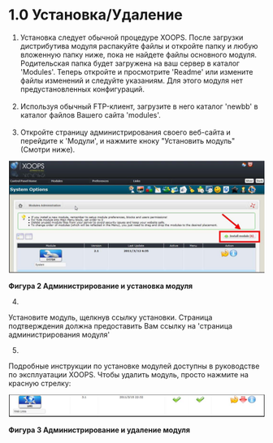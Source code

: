 # 1.0 Установка/Удаление

1. Установка следует обычной процедуре XOOPS. После загрузки дистрибутива модуля распакуйте файлы и откройте папку и любую вложенную папку ниже, пока не найдете файлы основного модуля. Родительская папка будет загружена на ваш сервер в каталог 'Modules'. Теперь откройте и просмотрите 'Readme' или измените файлы изменений и следуйте указаниям. Для этого модуля нет предустановленных конфигураций.<br /><br />  
2. Используя обычный FTP-клиент, загрузите в него каталог 'newbb' в каталог файлов Вашего сайта 'modules'.<br /><br /> 
3. Откройте страницу администрирования своего веб-сайта и перейдите к 'Модули', и нажмите кноку "Установить модуль" (Смотри ниже). 
 
![img_2.jpg](../assets/img_4.jpg)  

**Фигура 2 Администрирование и установка модуля**

4.
Установите модуль, щелкнув ссылку установки. Страница подтверждения должна предоставить Вам ссылку на 'страница администрирования модуля'

5.
Подробные инструкции по установке модулей доступны в руководстве по эксплуатации XOOPS. 
Чтобы удалить модуль, просто нажмите на красную стрелку:

![img_2.jpg](../assets/img_5.jpg)  

**Фигура 3 Администрирование и удаление модуля**
 
